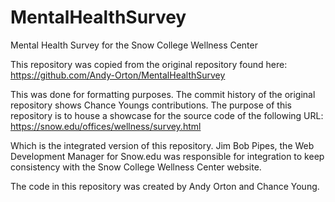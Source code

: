 # MentalHealthSurvey
Mental Health Survey for the Snow College Wellness Center

This repository was copied from the original repository found here: https://github.com/Andy-Orton/MentalHealthSurvey 

This was done for formatting purposes. The commit history of the original repository shows Chance Youngs contributions.
The purpose of this repository is to house a showcase for the source code of the following URL:
https://snow.edu/offices/wellness/survey.html

Which is the integrated version of this repository. Jim Bob Pipes, the Web Development Manager for Snow.edu was responsible for integration to keep consistency with the Snow College Wellness Center website.

The code in this repository was created by Andy Orton and Chance Young.
